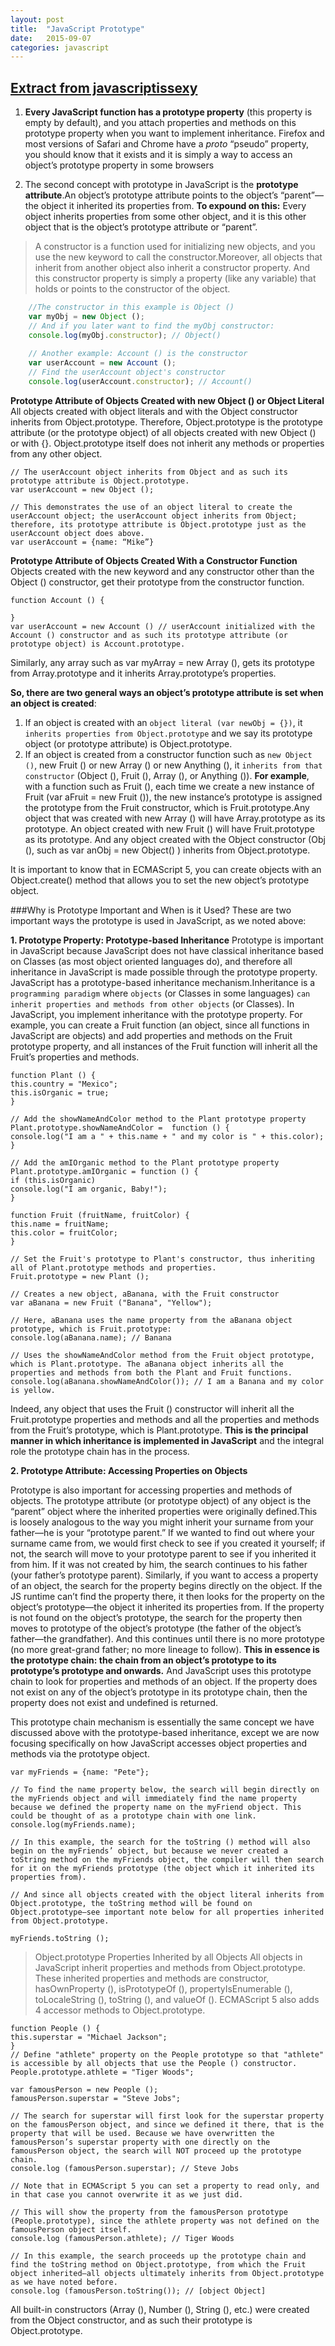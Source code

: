 ```yaml
---
layout: post
title:  "JavaScript Prototype"
date:   2015-09-07 
categories: javascript
---
```

[Extract from javascriptissexy](http://javascriptissexy.com/javascript-prototype-in-plain-detailed-language/)
---
1. **Every JavaScript function has a prototype property** (this property is empty by default), and you attach properties and methods on this prototype property when you want to implement inheritance. Firefox and most versions of Safari and Chrome have a _proto_ “pseudo” property, you should know that it exists and it is simply a way to access an object’s prototype property in some browsers

2. The second concept with prototype in JavaScript is the **prototype attribute**.An object’s prototype attribute points to the object’s “parent”—the object it inherited its properties from. **To expound on this:** Every object inherits properties from some other object, and it is this other object that is the object’s prototype attribute or “parent”.

> A constructor is a function used for initializing new objects, and you
> use the new keyword to call the constructor.Moreover, all objects that
> inherit from another object also inherit a constructor property. And
> this constructor property is simply a property (like any variable)
> that holds or points to the constructor of the object.

```javascript
    //The constructor in this example is Object ()
    var myObj = new Object ();
    // And if you later want to find the myObj constructor:
    console.log(myObj.constructor); // Object()
    
    // Another example: Account () is the constructor
    var userAccount = new Account (); 
    // Find the userAccount object's constructor
    console.log(userAccount.constructor); // Account()
```
**Prototype Attribute of Objects Created with new Object () or Object Literal**
All objects created with object literals and with the Object constructor inherits from Object.prototype. Therefore, Object.prototype is the prototype attribute (or the prototype object) of all objects created with new Object () or with {}. Object.prototype itself does not inherit any methods or properties from any other object.

    // The userAccount object inherits from Object and as such its prototype attribute is Object.prototype.
    var userAccount = new Object ();
    
    // This demonstrates the use of an object literal to create the userAccount object; the userAccount object inherits from Object; therefore, its prototype attribute is Object.prototype just as the userAccount object does above.
    var userAccount = {name: “Mike”} 
    
**Prototype Attribute of Objects Created With a Constructor Function**
Objects created with the new keyword and any constructor other than the Object () constructor, get their prototype from the constructor function.

    function Account () {
    
    }
    var userAccount = new Account () // userAccount initialized with the Account () constructor and as such its prototype attribute (or prototype object) is Account.prototype.

Similarly, any array such as var myArray = new Array (), gets its prototype from Array.prototype and it inherits Array.prototype’s properties.

**So, there are two general ways an object’s prototype attribute is set when an object is created**:

1. If an object is created with an `object literal (var newObj = {})`, it `inherits properties from Object.prototype` and we say its prototype object (or prototype attribute) is Object.prototype.
2. If an object is created from a constructor function such as `new Object ()`, new Fruit () or new Array () or new Anything (), it `inherits from that constructor` (Object (), Fruit (), Array (), or Anything ()). 
**For example**, with a function such as Fruit (), each time we create a new instance of Fruit (var aFruit = new Fruit ()), the new instance’s prototype is assigned the prototype from the Fruit constructor, which is Fruit.prototype.Any object that was created with new Array () will have Array.prototype as its prototype. An object created with new Fruit () will have Fruit.prototype as its prototype. And any object created with the Object constructor (Obj (), such as var anObj = new Object() ) inherits from Object.prototype.

It is important to know that in ECMAScript 5, you can create objects with an Object.create() method that allows you to set the new object’s prototype object. 

###Why is Prototype Important and When is it Used?
These are two important ways the prototype is used in JavaScript, as we noted above:

**1. Prototype Property: Prototype-based Inheritance**
Prototype is important in JavaScript because JavaScript does not have classical inheritance based on Classes (as most object oriented languages do), and therefore all inheritance in JavaScript is made possible through the prototype property. JavaScript has a prototype-based inheritance mechanism.Inheritance is a `programming paradigm` where `objects` (or Classes in some languages) `can inherit properties and methods from other objects` (or Classes). In JavaScript, you implement inheritance with the prototype property. For example, you can create a Fruit function (an object, since all functions in JavaScript are objects) and add properties and methods on the Fruit prototype property, and all instances of the Fruit function will inherit all the Fruit’s properties and methods.

    function Plant () {
    ​this.country = "Mexico";
    ​this.isOrganic = true;
    }
    ​
    ​// Add the showNameAndColor method to the Plant prototype property​
    Plant.prototype.showNameAndColor =  function () {
    console.log("I am a " + this.name + " and my color is " + this.color);
    }
    ​
    ​// Add the amIOrganic method to the Plant prototype property​
    Plant.prototype.amIOrganic = function () {
    ​if (this.isOrganic)
    console.log("I am organic, Baby!");
    }
    ​
    ​function Fruit (fruitName, fruitColor) {
    ​this.name = fruitName;
    ​this.color = fruitColor;
    }
    ​
    ​// Set the Fruit's prototype to Plant's constructor, thus inheriting all of Plant.prototype methods and properties.​
    Fruit.prototype = new Plant ();
    ​
    ​// Creates a new object, aBanana, with the Fruit constructor​
    ​var aBanana = new Fruit ("Banana", "Yellow");
    ​
    ​// Here, aBanana uses the name property from the aBanana object prototype, which is Fruit.prototype:​
    console.log(aBanana.name); // Banana​
    ​
    ​// Uses the showNameAndColor method from the Fruit object prototype, which is Plant.prototype. The aBanana object inherits all the properties and methods from both the Plant and Fruit functions.​
    console.log(aBanana.showNameAndColor()); // I am a Banana and my color is yellow.
    
Indeed, any object that uses the Fruit () constructor will inherit all the Fruit.prototype properties and methods and all the properties and methods from the Fruit’s prototype, which is Plant.prototype. **This is the principal manner in which inheritance is implemented in JavaScript** and the integral role the prototype chain has in the process.

**2. Prototype Attribute: Accessing Properties on Objects**

Prototype is also important for accessing properties and methods of objects. The prototype attribute (or prototype object) of any object is the “parent” object where the inherited properties were originally defined.This is loosely analogous to the way you might inherit your surname from your father—he is your “prototype parent.” If we wanted to find out where your surname came from, we would first check to see if you created it yourself; if not, the search will move to your prototype parent to see if you inherited it from him. If it was not created by him, the search continues to his father (your father’s prototype parent).
Similarly, if you want to access a property of an object, the search for the property begins directly on the object. If the JS runtime can’t find the property there, it then looks for the property on the object’s prototype—the object it inherited its properties from.
If the property is not found on the object’s prototype, the search for the property then moves to prototype of the object’s prototype (the father of the object’s father—the grandfather). And this continues until there is no more prototype (no more great-grand father; no more lineage to follow). **This in essence is the prototype chain: the chain from an object’s prototype to its prototype’s prototype and onwards.** And JavaScript uses this prototype chain to look for properties and methods of an object.
If the property does not exist on any of the object’s prototype in its prototype chain, then the property does not exist and undefined is returned.

This prototype chain mechanism is essentially the same concept we have discussed above with the prototype-based inheritance, except we are now focusing specifically on how JavaScript accesses object properties and methods via the prototype object.

    var myFriends = {name: "Pete"};
    
    // To find the name property below, the search will begin directly on the myFriends object and will immediately find the name property because we defined the property name on the myFriend object. This could be thought of as a prototype chain with one link.
    console.log(myFriends.name);
    
    // In this example, the search for the toString () method will also begin on the myFriends’ object, but because we never created a toString method on the myFriends object, the compiler will then search for it on the myFriends prototype (the object which it inherited its properties from).
    
    // And since all objects created with the object literal inherits from Object.prototype, the toString method will be found on Object.prototype—see important note below for all properties inherited from Object.prototype. 
    
    myFriends.toString ();

> Object.prototype Properties Inherited by all Objects All objects in
> JavaScript inherit properties and methods from Object.prototype. These
> inherited properties and methods are constructor, hasOwnProperty (),
> isPrototypeOf (), propertyIsEnumerable (), toLocaleString (), toString
> (), and valueOf (). ECMAScript 5 also adds 4 accessor methods to
> Object.prototype.

    function People () {
    this.superstar = "Michael Jackson";
    }
    // Define "athlete" property on the People prototype so that "athlete" is accessible by all objects that use the People () constructor.
    People.prototype.athlete = "Tiger Woods";
    
    var famousPerson = new People ();
    famousPerson.superstar = "Steve Jobs";
    
    // The search for superstar will first look for the superstar property on the famousPerson object, and since we defined it there, that is the property that will be used. Because we have overwritten the famousPerson’s superstar property with one directly on the famousPerson object, the search will NOT proceed up the prototype chain. 
    console.log (famousPerson.superstar); // Steve Jobs
    
    // Note that in ECMAScript 5 you can set a property to read only, and in that case you cannot overwrite it as we just did.
    
    // This will show the property from the famousPerson prototype (People.prototype), since the athlete property was not defined on the famousPerson object itself.​
    console.log (famousPerson.athlete); // Tiger Woods
    
    // In this example, the search proceeds up the prototype chain and find the toString method on Object.prototype, from which the Fruit object inherited—all objects ultimately inherits from Object.prototype as we have noted before.
    console.log (famousPerson.toString()); // [object Object]

All built-in constructors (Array (), Number (), String (), etc.) were created from the Object constructor, and as such their prototype is Object.prototype.